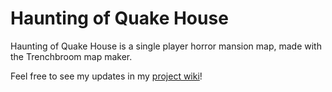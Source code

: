 # Haunting of Quake House

Haunting of Quake House is a single player horror mansion map, made with the Trenchbroom map maker. 

Feel free to see my updates in my [project wiki](https://github.com/BrooklynDipi/QuakeHorrorHouse/wiki)!
